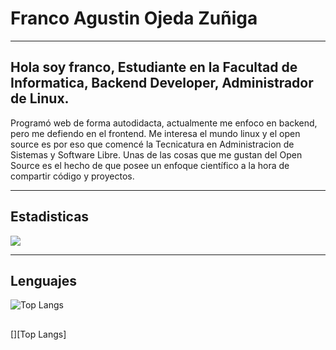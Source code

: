 # Franco Agustin Ojeda Zuñiga

---

## Hola soy franco, Estudiante en la Facultad de Informatica, Backend Developer, Administrador de Linux.  

Programó web de forma autodidacta, actualmente me enfoco en backend, pero me defiendo en el frontend. Me interesa el mundo linux y el open source es por eso que comencé la Tecnicatura en Administracion de Sistemas y Software Libre. Unas de las cosas que me gustan del Open Source es el hecho de que posee un enfoque científico a la hora de compartir código y proyectos. 

---

## Estadisticas

![](https://github-readme-stats.vercel.app/api?username=francoZuniga32&show_icons=true&hide_border=true)

---

## Lenguajes

![Top Langs](https://github-readme-stats.vercel.app/api/top-langs/?username=FrancoZuniga32)

## 

[][Top Langs]





